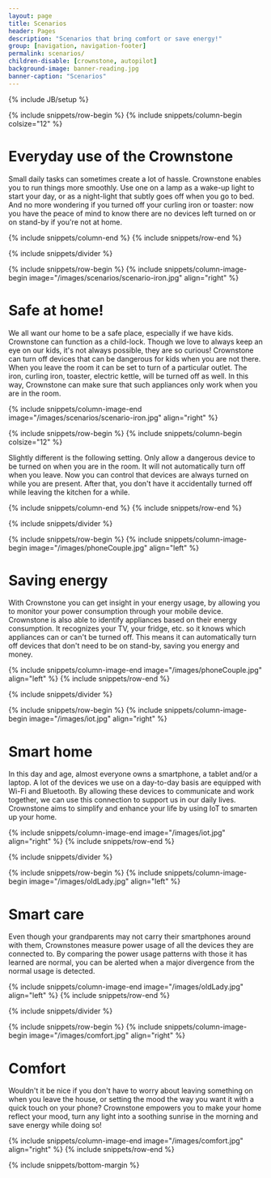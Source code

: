 ```yaml
---
layout: page
title: Scenarios
header: Pages
description: "Scenarios that bring comfort or save energy!"
group: [navigation, navigation-footer]
permalink: scenarios/
children-disable: [crownstone, autopilot]
background-image: banner-reading.jpg
banner-caption: "Scenarios"
---
```

{% include JB/setup %}

{% include snippets/row-begin %}
{% include snippets/column-begin colsize="12" %}

# Everyday use of the Crownstone

Small daily tasks can sometimes create a lot of hassle. Crownstone enables you to run things more smoothly.
Use one on a lamp as a wake-up light to start your day, or as a night-light that subtly goes off when you go to bed.
And no more wondering if you turned off your curling iron or toaster: now you have the peace of
mind to know there are no devices left turned on or on stand-by if you're not at home.

{% include snippets/column-end %}
{% include snippets/row-end %}

{% include snippets/divider %}

{% include snippets/row-begin %}
{% include snippets/column-image-begin image="/images/scenarios/scenario-iron.jpg" align="right" %}

# Safe at home!

We all want our home to be a safe place, especially if we have kids.
Crownstone can function as a child-lock. 
Though we love to always keep an eye on our kids, it's not always possible, they are so curious!
Crownstone can turn off devices that can be dangerous for kids when you are not there.
When you leave the room it can be set to turn of a particular outlet. The iron, curling iron, toaster, electric kettle, 
will be turned off as well.
In this way, Crownstone can make sure that such appliances only work when you are in the room.

{% include snippets/column-image-end image="/images/scenarios/scenario-iron.jpg" align="right" %}

{% include snippets/row-begin %}
{% include snippets/column-begin colsize="12" %}

Slightly different is the following setting. Only allow a dangerous device to be turned on when
you are in the room. It will not automatically turn off when you leave. Now you can control that devices are always
turned on while you are present. After that, you don't have it accidentally turned off while leaving the kitchen for
a while.

{% include snippets/column-end %}
{% include snippets/row-end %}

{% include snippets/divider %}

{% include snippets/row-begin %}
{% include snippets/column-image-begin image="/images/phoneCouple.jpg" align="left" %}

# Saving energy 
                    
With Crownstone you can get insight in your energy usage, by allowing you to monitor your power consumption
through your mobile device. Crownstone is also able to identify appliances based on their energy consumption. It recognizes your TV, your fridge, etc.
so it knows which appliances can or can't be turned off.
This means it can automatically turn off devices that don't need to be on stand-by, saving you energy and money.

{% include snippets/column-image-end image="/images/phoneCouple.jpg" align="left" %}
{% include snippets/row-end %}

{% include snippets/divider %}
       
{% include snippets/row-begin %}
{% include snippets/column-image-begin image="/images/iot.jpg" align="right" %}

# Smart home
                    
In this day and age, almost everyone owns a smartphone, a tablet and/or a laptop.
A lot of the devices we use on a day-to-day basis are equipped with Wi-Fi and Bluetooth.
By allowing these devices to communicate and work together, we can use this connection to support us in our daily lives.
 Crownstone aims to simplify and enhance your life by using IoT to smarten up your home.

{% include snippets/column-image-end image="/images/iot.jpg" align="right" %}
{% include snippets/row-end %}

{% include snippets/divider %}

{% include snippets/row-begin %}
{% include snippets/column-image-begin image="/images/oldLady.jpg" align="left" %}

# Smart care
                    
Even though your grandparents may not carry their smartphones around with them, Crownstones measure
power usage of all the devices they are connected to. By comparing the power usage patterns with those it has
learned are normal, you can be alerted when a major divergence from the normal usage is detected.

{% include snippets/column-image-end image="/images/oldLady.jpg" align="left" %}
{% include snippets/row-end %}

{% include snippets/divider %}
       
{% include snippets/row-begin %}
{% include snippets/column-image-begin image="/images/comfort.jpg" align="right" %}

# Comfort
                    
Wouldn't it be nice if you don't have to worry about leaving something on when you leave the house, or setting the mood the way you want it with a quick touch on your phone?
Crownstone empowers you to make your home reflect your mood, turn any light into a soothing sunrise in the morning and save energy while doing so!
                    
{% include snippets/column-image-end image="/images/comfort.jpg" align="right" %}
{% include snippets/row-end %}

{% include snippets/bottom-margin %}

